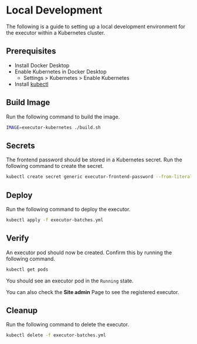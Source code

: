 # Local Development

The following is a guide to setting up a local development environment for the executor within a Kubernetes cluster.

## Prerequisites

- Install Docker Desktop
- Enable Kubernetes in Docker Desktop
  - Settings > Kubernetes > Enable Kubernetes
- Install [kubectl](https://kubernetes.io/docs/tasks/tools/install-kubectl/)

## Build Image

Run the following command to build the image.

```bash
IMAGE=executor-kubernetes ./build.sh
```

## Secrets

The frontend password should be stored in a Kubernetes secret. Run the following command to create the secret.

```bash
kubectl create secret generic executor-frontend-password --from-literal=EXECUTOR_FRONTEND_PASSWORD=hunter2hunter2hunter2
```

## Deploy

Run the following command to deploy the executor.

```bash
kubectl apply -f executor-batches.yml
```

## Verify

An executor pod should now be created. Confirm this by running the following command.

```bash
kubectl get pods
```

You should see an executor pod in the `Running` state.

You can also check the **Site admin** Page to see the registered executor.

## Cleanup

Run the following command to delete the executor.

```bash
kubectl delete -f executor-batches.yml
```
